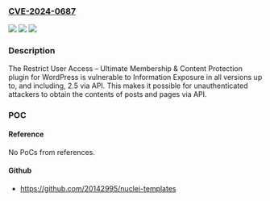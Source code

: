 ### [CVE-2024-0687](https://cve.mitre.org/cgi-bin/cvename.cgi?name=CVE-2024-0687)
![](https://img.shields.io/static/v1?label=Product&message=Restrict%20User%20Access%20%E2%80%93%20Ultimate%20Membership%20%26%20Content%20Protection&color=blue)
![](https://img.shields.io/static/v1?label=Version&message=*%3C%3D%202.5%20&color=brighgreen)
![](https://img.shields.io/static/v1?label=Vulnerability&message=CWE-284%20Improper%20Access%20Control&color=brighgreen)

### Description

The Restrict User Access – Ultimate Membership & Content Protection plugin for WordPress is vulnerable to Information Exposure in all versions up to, and including, 2.5 via API. This makes it possible for unauthenticated attackers to obtain the contents of posts and pages via API.

### POC

#### Reference
No PoCs from references.

#### Github
- https://github.com/20142995/nuclei-templates

